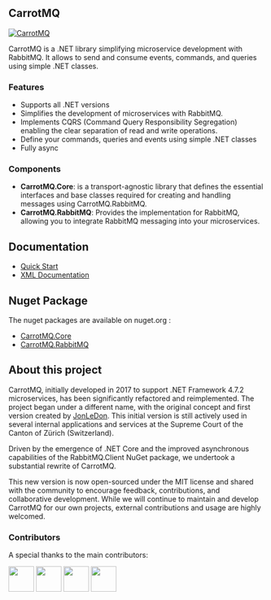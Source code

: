 ## CarrotMQ

[![CarrotMQ](https://github.com/SupremeCourtZurich/CarrotMQ/actions/workflows/main.yml/badge.svg?branch=main)](https://github.com/SupremeCourtZurich/CarrotMQ/actions/workflows/main.yml)

CarrotMQ is a .NET library simplifying microservice development with RabbitMQ. It allows to send and consume events, commands, and queries using simple .NET classes.

### Features

- Supports all .NET versions
- Simplifies the development of microservices with RabbitMQ.
- Implements CQRS (Command Query Responsibility Segregation) enabling the clear separation of read and write operations.
- Define your commands, queries and events using simple .NET classes
- Fully async


### Components

- **CarrotMQ.Core**: is a transport-agnostic library that defines the essential interfaces and base classes required for creating and handling messages using CarrotMQ.RabbitMQ.
- **CarrotMQ.RabbitMQ**: Provides the implementation for RabbitMQ, allowing you to integrate RabbitMQ messaging into your microservices.


## Documentation

* [Quick Start](https://SupremeCourtZurich.github.io/CarrotMQ/docs/quick_start.html)
* [XML Documentation](https://SupremeCourtZurich.github.io/CarrotMQ/xmlDoc/CarrotMQ.Core.html)

## Nuget Package

The nuget packages are available on nuget.org :

* [CarrotMQ.Core](https://www.nuget.org/packages/CarrotMQ.Core/)
* [CarrotMQ.RabbitMQ](https://www.nuget.org/packages/CarrotMQ.RabbitMQ/)


## About this project

CarrotMQ, initially developed in 2017 to support .NET Framework 4.7.2 microservices, has been significantly refactored and reimplemented.  The project began under a different name, with the original concept and first version created by [JonLeDon](https://github.com/JonLeDon).  This initial version is still actively used in several internal applications and services at the Supreme Court of the Canton of Zürich (Switzerland).

Driven by the emergence of .NET Core and the improved asynchronous capabilities of the RabbitMQ.Client NuGet package, we undertook a substantial rewrite of CarrotMQ.

This new version is now open-sourced under the MIT license and shared with the community to encourage feedback, contributions, and collaborative development.  While we will continue to maintain and develop CarrotMQ for our own projects, external contributions and usage are highly welcomed.

### Contributors

A special thanks to the main contributors:

[<img src="https://github.com/JonLeDon.png?size=50" width="50" height="50">](https://github.com/JonLeDon)
[<img src="https://github.com/guido-frerker.png?size=50" width="50" height="50">](https://github.com/guido-frerker)
[<img src="https://github.com/adrian-moll.png?size=50" width="50" height="50">](https://github.com/adrian-moll)
[<img src="https://github.com/florinulrich.png?size=50" width="50" height="50">](https://github.com/florinulrich)

